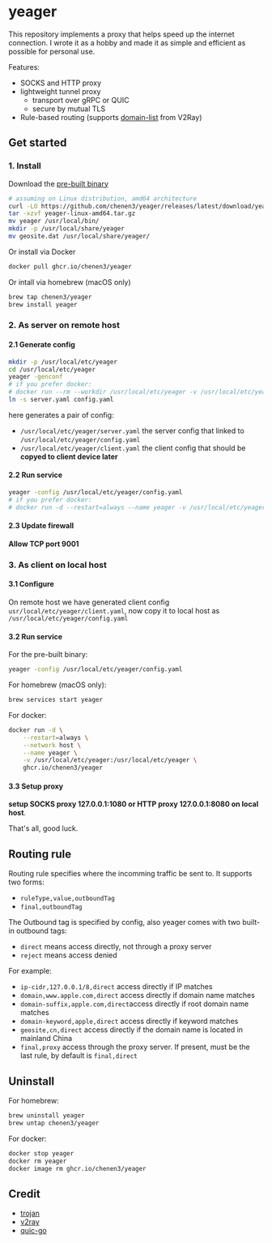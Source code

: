 # yeager

This repository implements a proxy that helps speed up the internet connection.
I wrote it as a hobby and made it as simple and efficient as possible for personal use.

Features:
- SOCKS and HTTP proxy
- lightweight tunnel proxy
  - transport over gRPC or QUIC
  - secure by mutual TLS
- Rule-based routing (supports [domain-list](https://github.com/v2fly/domain-list-community) from V2Ray)

## Get started

### 1. Install

Download the [pre-built binary](https://github.com/chenen3/yeager/releases)
```sh
# assuming on Linux distribution, amd64 architecture
curl -LO https://github.com/chenen3/yeager/releases/latest/download/yeager-linux-amd64.tar.gz
tar -xzvf yeager-linux-amd64.tar.gz
mv yeager /usr/local/bin/
mkdir -p /usr/local/share/yeager
mv geosite.dat /usr/local/share/yeager/
```

Or install via Docker
```sh
docker pull ghcr.io/chenen3/yeager
```

Or intall via homebrew (macOS only)
```sh
brew tap chenen3/yeager
brew install yeager
```

### 2. As server on remote host

#### 2.1 Generate config

```sh
mkdir -p /usr/local/etc/yeager
cd /usr/local/etc/yeager
yeager -genconf
# if you prefer docker:
# docker run --rm --workdir /usr/local/etc/yeager -v /usr/local/etc/yeager:/usr/local/etc/yeager ghcr.io/chenen3/yeager yeager -genconf
ln -s server.yaml config.yaml
```

here generates a pair of config:
- `/usr/local/etc/yeager/server.yaml` the server config that linked to `/usr/local/etc/yeager/config.yaml`
- `/usr/local/etc/yeager/client.yaml` the client config that should be **copyed to client device later**

#### 2.2 Run service

```sh
yeager -config /usr/local/etc/yeager/config.yaml
# if you prefer docker:
# docker run -d --restart=always --name yeager -v /usr/local/etc/yeager:/usr/local/etc/yeager -p 9001:9001 ghcr.io/chenen3/yeager
```

#### 2.3 Update firewall
**Allow TCP port 9001**

### 3. As client on local host

#### 3.1 Configure

On remote host we have generated client config `usr/local/etc/yeager/client.yaml`, now copy it to local host as `/usr/local/etc/yeager/config.yaml`

#### 3.2 Run service

For the pre-built binary:
```sh
yeager -config /usr/local/etc/yeager/config.yaml
```

For homebrew (macOS only):
```sh
brew services start yeager
```

For docker:
```sh
docker run -d \
    --restart=always \
    --network host \
    --name yeager \
    -v /usr/local/etc/yeager:/usr/local/etc/yeager \
    ghcr.io/chenen3/yeager
```

#### 3.3 Setup proxy
**setup SOCKS proxy 127.0.0.1:1080 or HTTP proxy 127.0.0.1:8080 on local host**.

That's all, good luck.

## Routing rule

Routing rule specifies where the incomming traffic be sent to. It supports two forms:
- `ruleType,value,outboundTag`
- `final,outboundTag`

The Outbound tag is specified by config, also yeager comes with two built-in outbound tags:

- `direct` means access directly, not through a proxy server
- `reject` means access denied

For example:

- `ip-cidr,127.0.0.1/8,direct` access directly if IP matches
- `domain,www.apple.com,direct` access directly if domain name matches
- `domain-suffix,apple.com,direct`access directly if root domain name matches
- `domain-keyword,apple,direct` access directly if keyword matches
- `geosite,cn,direct` access directly if the domain name is located in mainland China
- `final,proxy` access through the proxy server. If present, must be the last rule, by default is `final,direct`

## Uninstall

For homebrew:

```sh
brew uninstall yeager
brew untap chenen3/yeager
```

For docker:

```sh
docker stop yeager
docker rm yeager
docker image rm ghcr.io/chenen3/yeager
```

## Credit

- [trojan](https://github.com/trojan-gfw/trojan)
- [v2ray](https://github.com/v2fly/v2ray-core)
- [quic-go](https://github.com/lucas-clemente/quic-go)
